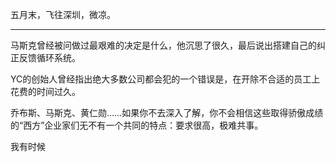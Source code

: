 
五月末，飞往深圳，微凉。

---

马斯克曾经被问做过最艰难的决定是什么，他沉思了很久，最后说出搭建自己的纠正反馈循环系统。

YC的创始人曾经指出绝大多数公司都会犯的一个错误是，在开除不合适的员工上花费的时间过久。

乔布斯、马斯克、黄仁勋……如果你不去深入了解，你不会相信这些取得骄傲成绩的“西方”企业家们无不有一个共同的特点：要求很高，极难共事。

我有时候

